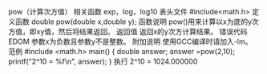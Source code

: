pow（计算次方值）
相关函数
exp，log，log10
表头文件
#include<math.h>
定义函数
double pow(double x,double y);
函数说明
pow()用来计算以x为底的y次方值，即xy值，然后将结果返回。
返回值
返回x的y次方计算结果。
错误代码
EDOM 参数x为负数且参数y不是整数。
附加说明
使用GCC编译时请加入-lm。
范例
#include <math.h>
main()
{
double answer;
answer =pow(2,10);
printf("2^10 = %f\n", answer);
}
执行
2^10 = 1024.000000